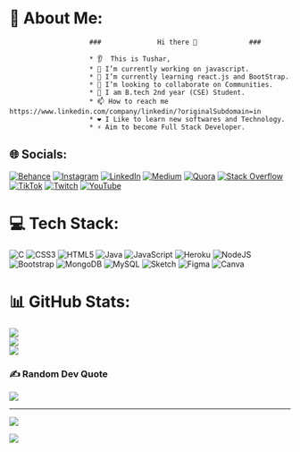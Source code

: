 # 💫 About Me:
                        ###              Hi there 👋             ###
                        
                        * 👂  This is Tushar,
                        * 🔭 I’m currently working on javascript.
                        * 🌱 I’m currently learning react.js and BootStrap. 
                        * 🤝 I’m looking to collaborate on Communities.
                        * 💬 I am B.tech 2nd year (CSE) Student.   
                        * 📫 How to reach me https://www.linkedin.com/company/linkedin/?originalSubdomain=in     
                        * ❤️ I Like to learn new softwares and Technology. 
                        * ⚡ Aim to become Full Stack Developer.


## 🌐 Socials:
[![Behance](https://img.shields.io/badge/Behance-1769ff?logo=behance&logoColor=white)](https://behance.net/https://www.behance.net/onboarding) [![Instagram](https://img.shields.io/badge/Instagram-%23E4405F.svg?logo=Instagram&logoColor=white)](https://instagram.com/https://www.google.com/search?q=instagram&rlz=1C1CHBF_enIN1047IN1047&oq=instagram&aqs=chrome..69i57j0i131i433i512l4j0i20i131i263i433i512j0i20i263i512j0i131i433i512l2j0i271.3844j0j15&sourceid=chrome&ie=UTF-8) [![LinkedIn](https://img.shields.io/badge/LinkedIn-%230077B5.svg?logo=linkedin&logoColor=white)](https://linkedin.com/in/https://www.linkedin.com/company/linkedin/?originalSubdomain=in) [![Medium](https://img.shields.io/badge/Medium-12100E?logo=medium&logoColor=white)](https://medium.com/@https://medium.com/) [![Quora](https://img.shields.io/badge/Quora-%23B92B27.svg?logo=Quora&logoColor=white)](https://quora.com/profile/https://www.quora.com/How-do-I-find-the-profile-of-a-Quora-user) [![Stack Overflow](https://img.shields.io/badge/-Stackoverflow-FE7A16?logo=stack-overflow&logoColor=white)](https://stackoverflow.com/users/https://stackoverflow.com/users/21324150/tushar) [![TikTok](https://img.shields.io/badge/TikTok-%23000000.svg?logo=TikTok&logoColor=white)](https://tiktok.com/@https://www.youtube.com/channel/UCcmBzHIBzng8DPcqHs4g2Iw) [![Twitch](https://img.shields.io/badge/Twitch-%239146FF.svg?logo=Twitch&logoColor=white)](https://twitch.tv/https://www.twitch.tv/settings/profile) [![YouTube](https://img.shields.io/badge/YouTube-%23FF0000.svg?logo=YouTube&logoColor=white)](https://youtube.com/@https://www.youtube.com/channel/UCcmBzHIBzng8DPcqHs4g2Iw) 

# 💻 Tech Stack:
![C](https://img.shields.io/badge/c-%2300599C.svg?style=flat&logo=c&logoColor=white) ![CSS3](https://img.shields.io/badge/css3-%231572B6.svg?style=flat&logo=css3&logoColor=white) ![HTML5](https://img.shields.io/badge/html5-%23E34F26.svg?style=flat&logo=html5&logoColor=white) ![Java](https://img.shields.io/badge/java-%23ED8B00.svg?style=flat&logo=java&logoColor=white) ![JavaScript](https://img.shields.io/badge/javascript-%23323330.svg?style=flat&logo=javascript&logoColor=%23F7DF1E) ![Heroku](https://img.shields.io/badge/heroku-%23430098.svg?style=flat&logo=heroku&logoColor=white) ![NodeJS](https://img.shields.io/badge/node.js-6DA55F?style=flat&logo=node.js&logoColor=white) ![Bootstrap](https://img.shields.io/badge/bootstrap-%23563D7C.svg?style=flat&logo=bootstrap&logoColor=white) ![MongoDB](https://img.shields.io/badge/MongoDB-%234ea94b.svg?style=flat&logo=mongodb&logoColor=white) ![MySQL](https://img.shields.io/badge/mysql-%2300f.svg?style=flat&logo=mysql&logoColor=white) ![Sketch](https://img.shields.io/badge/Sketch-FFB387?style=flat&logo=sketch&logoColor=black) 	![Figma](https://img.shields.io/badge/figma-%23F24E1E.svg?style=flat&logo=figma&logoColor=white) ![Canva](https://img.shields.io/badge/Canva-%2300C4CC.svg?style=flat&logo=Canva&logoColor=white)
# 📊 GitHub Stats:
![](https://github-readme-stats.vercel.app/api?username=Kumartusha&theme=highcontrast&hide_border=false&include_all_commits=true&count_private=true)<br/>
![](https://github-readme-streak-stats.herokuapp.com/?user=Kumartusha&theme=highcontrast&hide_border=false)<br/>
![](https://github-readme-stats.vercel.app/api/top-langs/?username=Kumartusha&theme=highcontrast&hide_border=false&include_all_commits=true&count_private=true&layout=compact)

### ✍️ Random Dev Quote
![](https://quotes-github-readme.vercel.app/api?type=horizontal&theme=gruvbox)



<!-- Proudly created with GPRM ( https://gprm.itsvg.in ) -->


---
[![](https://visitcount.itsvg.in/api?id=Kumartusha&icon=0&color=0)](https://visitcount.itsvg.in)

<!-- Proudly created with GPRM ( https://gprm.itsvg.in ) -->
<a href="https://visitcount.itsvg.in">
  <img src="https://visitcount.itsvg.in/api?id=GAMECHANGER&label=Profile%20Views&pretty=false" />
</a>
